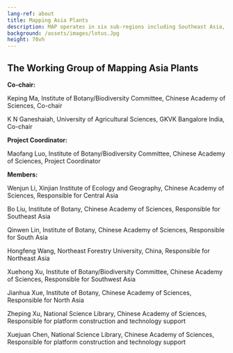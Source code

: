 ```yaml
---
lang-ref: about
title: Mapping Asia Plants
description: MAP operates in six sub-regions including Southeast Asia, South Asia, and Northeast Asia etc. Currently, each sub-region has built species databases. At Asia scale, vascular plants species database at genus level. 
background: /assets/images/lotus.Jpg
height: 70vh
---
```


## The Working Group of Mapping Asia Plants

  **Co-chair:**
  
  Keping Ma, Institute of Botany/Biodiversity Committee, Chinese Academy of Sciences, Co-chair
  
  K N Ganeshaiah, University of Agricultural Sciences, GKVK Bangalore India, Co-chair
  
  **Project Coordinator:**
  
  Maofang Luo, Institute of Botany/Biodiversity Committee, Chinese Academy of Sciences, Project Coordinator

  **Members:**
  
  Wenjun Li, Xinjian Institute of Ecology and Geography, Chinese Academy of Sciences, Responsible for Central Asia
          
  Bo Liu, Institute of Botany, Chinese Academy of Sciences, Responsible for Southeast Asia
          
  Qinwen Lin, Institute of Botany, Chinese Academy of Sciences, Responsible for South Asia
          
  Hongfeng Wang, Northeast Forestry University, China, Responsible for Northeast Asia
          
  Xuehong Xu, Institute of Botany/Biodiversity Committee, Chinese Academy of Sciences, Responsible for Southwest Asia
          
  Jianhua Xue, Institute of Botany, Chinese Academy of Sciences, Responsible for North Asia
          
  Zheping Xu, National Science Library, Chinese Academy of Sciences, Responsible for platform construction and technology support
          
  Xuejuan Chen, National Science Library, Chinese Academy of Sciences, Responsible for platform construction and technology support


